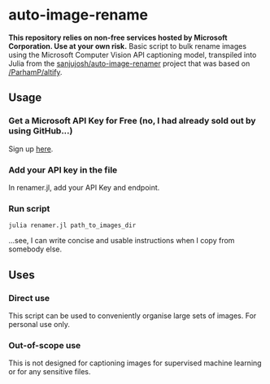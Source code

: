 # auto-image-rename
<b>This repository relies on non-free services hosted by Microsoft Corporation. Use at your own risk.</b>
Basic script to bulk rename images using the Microsoft Computer Vision API captioning model, transpiled into Julia from the [sanjujosh/auto-image-renamer](https://github.com/sanjujosh/auto-image-renamer/) project that was based on [/ParhamP/altify](https://github.com/ParhamP/altify). 

## Usage

### Get a Microsoft API Key for Free (no, I had already sold out by using GitHub...)
Sign up [here](https://azure.microsoft.com/en-gb/products/cognitive-services/computer-vision/).

### Add your API key in the file
In renamer.jl, add your API Key and endpoint.

### Run script
```julia renamer.jl path_to_images_dir```

...see, I can write concise and usable instructions when I copy from somebody else.

## Uses

### Direct use
This script can be used to conveniently organise large sets of images. For personal use only.

### Out-of-scope use
This is not designed for captioning images for supervised machine learning or for any sensitive files.
